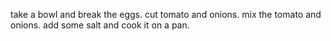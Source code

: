 take a bowl and break the eggs.
cut tomato and onions.
mix the tomato and onions.
add some salt and cook it on a pan.
